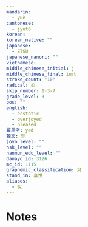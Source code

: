 ```yaml
---
mandarin:
  - yuè
cantonese:
  - jyut6
korean:
korean_native: ""
japanese:
  - ETSU
japanese_nanori: ""
vietnamese:
middle_chinese_initial: j
middle_chinese_final: iuᴇt
stroke_count: "10"
radical: 心
skip_number: 1-3-7
grade_level: 3
pos: ""
english:
  - ecstatic
  - overjoyed
  - pleased
羅馬字: yed
韓文: 엳
joyo_level: ""
hsk_level: ""
hanmun_edu_level: ""
danayo_id: 3126
mc_id: 1115
graphemic_classification: 兌
stand_in: 喜悅
aliases:
  - 悅
---
```


# Notes
